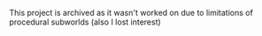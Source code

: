 This project is archived as it wasn't worked on due to limitations of procedural subworlds (also I lost interest)
